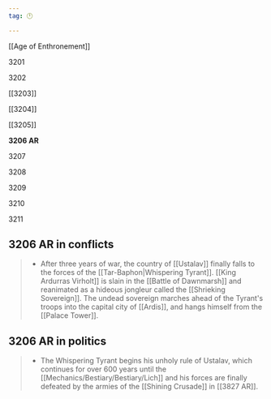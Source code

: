 ```yaml
---
tag: 🕛

---
```

[[Age of Enthronement]]


3201

3202

[[3203]]

[[3204]]

[[3205]]

**3206 AR**

3207

3208

3209

3210

3211



## 3206 AR in conflicts

>  - After three years of war, the country of [[Ustalav]] finally falls to the forces of the [[Tar-Baphon|Whispering Tyrant]]. [[King Ardurras Virholt]] is slain in the [[Battle of Dawnmarsh]] and reanimated as a hideous jongleur called the [[Shrieking Sovereign]]. The undead sovereign marches ahead of the Tyrant's troops into the capital city of [[Ardis]], and hangs himself from the [[Palace Tower]].


## 3206 AR in politics

>  - The Whispering Tyrant begins his unholy rule of Ustalav, which continues for over 600 years until the [[Mechanics/Bestiary/Bestiary/Lich]] and his forces are finally defeated by the armies of the [[Shining Crusade]] in [[3827 AR]].







